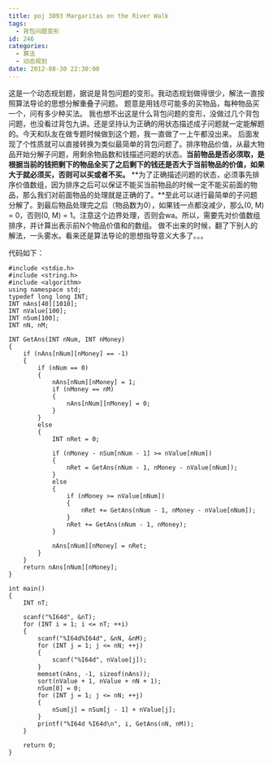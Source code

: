 ```yaml
---
title: poj 3093 Margaritas on the River Walk
tags:
  - 背包问题变形
id: 246
categories:
  - 算法
  - 动态规划
date: 2012-08-30 22:30:00
---
```


这是一个动态规划题，据说是背包问题的变形。我动态规划做得很少，解法一直按照算法导论的思想分解重叠子问题。
题意是用钱尽可能多的买物品，每种物品买一个，问有多少种买法。
我也想不出这是什么背包问题的变形，没做过几个背包问题，也没看过背包九讲。还是坚持认为正确的用状态描述成子问题就一定能解题的。今天和队友在做专题时候做到这个题，我一直做了一上午都没出来。
后面发现了个性质就可以直接转换为类似最简单的背包问题了。排序物品价值，从最大物品开始分解子问题，用剩余物品数和钱描述问题的状态。**当前物品是否必须取，是根据当前的钱把剩下的物品全买了之后剩下的钱还是否大于当前物品的价值，如果大于就必须买，否则可以买或者不买。**
**为了正确描述问题的状态，必须事先排序价值数组，因为排序之后可以保证不能买当前物品的时候一定不能买前面的物品，那么我们对前面物品的处理就是正确的了。**至此可以进行最简单的子问题分解了。到最后物品处理完之后（物品数为0），如果钱一点都没减少，那么(0, M) = 0，否则(0, M) = 1。注意这个边界处理，否则会wa。所以，需要先对价值数组排序，并计算出表示前N个物品价值和的数组。
做不出来的时候，翻了下别人的解法，一头雾水。看来还是算法导论的思想指导意义大多了。。。

代码如下：
``` stylus
#include <stdio.h> 
#include <string.h>
#include <algorithm>
using namespace std;
typedef long long INT;
INT nAns[40][1010];
INT nValue[100];
INT nSum[100];
INT nN, nM;

INT GetAns(INT nNum, INT nMoney)
{
    if (nAns[nNum][nMoney] == -1)
    {
        if (nNum == 0)
        {
            nAns[nNum][nMoney] = 1;
            if (nMoney == nM)
            {
                nAns[nNum][nMoney] = 0;
            }
        }
        else
        {
            INT nRet = 0;

            if (nMoney - nSum[nNum - 1] >= nValue[nNum])
            {
                nRet = GetAns(nNum - 1, nMoney - nValue[nNum]);
            }
            else
            {
                if (nMoney >= nValue[nNum])
                {
                    nRet += GetAns(nNum - 1, nMoney - nValue[nNum]);
                }
                nRet += GetAns(nNum - 1, nMoney);
            }

            nAns[nNum][nMoney] = nRet;
        }
    }
    return nAns[nNum][nMoney];
}

int main()
{
    INT nT;

    scanf("%I64d", &nT);
    for (INT i = 1; i <= nT; ++i)
    {
        scanf("%I64d%I64d", &nN, &nM);
        for (INT j = 1; j <= nN; ++j)
        {
            scanf("%I64d", nValue[j]);
        }
        memset(nAns, -1, sizeof(nAns));
        sort(nValue + 1, nValue + nN + 1);
        nSum[0] = 0;
        for (INT j = 1; j <= nN; ++j)
        {
            nSum[j] = nSum[j - 1] + nValue[j];
        }
        printf("%I64d %I64d\n", i, GetAns(nN, nM));
    }

    return 0;
}
```